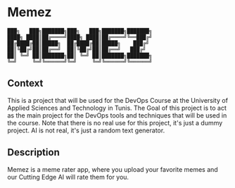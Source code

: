# Memez

```
███╗   ███╗███████╗███╗   ███╗███████╗███████╗
████╗ ████║██╔════╝████╗ ████║██╔════╝╚══███╔╝
██╔████╔██║█████╗  ██╔████╔██║█████╗    ███╔╝ 
██║╚██╔╝██║██╔══╝  ██║╚██╔╝██║██╔══╝   ███╔╝  
██║ ╚═╝ ██║███████╗██║ ╚═╝ ██║███████╗███████╗
╚═╝     ╚═╝╚══════╝╚═╝     ╚═╝╚══════╝╚══════╝
```

## Context

This is a project that will be used for the DevOps Course at the University of Applied Sciences and Technology in Tunis. The Goal of this project is to act as the main project for the DevOps tools and techniques that will be used in the course.
Note that there is no real use for this project, it's just a dummy project. AI is not real, it's just a random text generator.

## Description

Memez is a meme rater app, where you upload your favorite memes and our Cutting Edge AI will rate them for you.